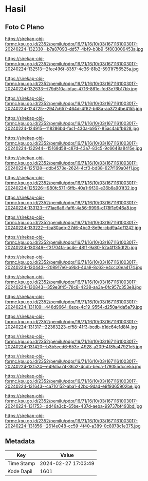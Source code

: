 # Hasil

## Foto C Plano

https://sirekap-obj-formc.kpu.go.id/2352/pemilu/pdpr/16/71/16/10/03/1671161003017-20240224-132330--b7a87093-dd57-4bf9-b3b9-5f803009453a.jpg

https://sirekap-obj-formc.kpu.go.id/2352/pemilu/pdpr/16/71/16/10/03/1671161003017-20240224-132513--2fee496f-8357-4c36-81b2-5931f756525a.jpg

https://sirekap-obj-formc.kpu.go.id/2352/pemilu/pdpr/16/71/16/10/03/1671161003017-20240224-132633--f79d510a-bfae-4716-861e-fdd3e76b17bb.jpg

https://sirekap-obj-formc.kpu.go.id/2352/pemilu/pdpr/16/71/16/10/03/1671161003017-20240224-124725--2947c657-464d-4f82-b68a-aa3724be4155.jpg

https://sirekap-obj-formc.kpu.go.id/2352/pemilu/pdpr/16/71/16/10/03/1671161003017-20240224-124915--118286bd-fac1-430a-b957-85ac4abfb628.jpg

https://sirekap-obj-formc.kpu.go.id/2352/pemilu/pdpr/16/71/16/10/03/1671161003017-20240224-132944--15168d58-c87d-43a7-83c5-9c6648a8415e.jpg

https://sirekap-obj-formc.kpu.go.id/2352/pemilu/pdpr/16/71/16/10/03/1671161003017-20240224-125128--ddb4573e-2624-4cf3-bd38-627f169a04f1.jpg

https://sirekap-obj-formc.kpu.go.id/2352/pemilu/pdpr/16/71/16/10/03/1671161003017-20240224-125226--980fc571-6ffb-40a1-9f30-e36b6a901f32.jpg

https://sirekap-obj-formc.kpu.go.id/2352/pemilu/pdpr/16/71/16/10/03/1671161003017-20240224-133123--f71ae6a6-faf6-4a56-9996-c178f1e946a8.jpg

https://sirekap-obj-formc.kpu.go.id/2352/pemilu/pdpr/16/71/16/10/03/1671161003017-20240224-133222--fca80aeb-27d6-4bc3-8e9e-cbd9a4df1242.jpg

https://sirekap-obj-formc.kpu.go.id/2352/pemilu/pdpr/16/71/16/10/03/1671161003017-20240224-130346--f3f704fa-ac4e-48f1-9a80-52a4f135df2b.jpg

https://sirekap-obj-formc.kpu.go.id/2352/pemilu/pdpr/16/71/16/10/03/1671161003017-20240224-130443--208917e6-a9bd-4da9-8c63-e4ccc6ea4174.jpg

https://sirekap-obj-formc.kpu.go.id/2352/pemilu/pdpr/16/71/16/10/03/1671161003017-20240224-130843--359e3f45-78c8-4238-aa3a-0fc957c353e8.jpg

https://sirekap-obj-formc.kpu.go.id/2352/pemilu/pdpr/16/71/16/10/03/1671161003017-20240224-131109--446d9664-6ece-4c19-9554-d250a4da5a79.jpg

https://sirekap-obj-formc.kpu.go.id/2352/pemilu/pdpr/16/71/16/10/03/1671161003017-20240224-131317--22363223-cf58-41f3-bcdb-b1dc64c1d8f4.jpg

https://sirekap-obj-formc.kpu.go.id/2352/pemilu/pdpr/16/71/16/10/03/1671161003017-20240224-131420--b3b5eed6-653e-4928-a209-4f85a47921e5.jpg

https://sirekap-obj-formc.kpu.go.id/2352/pemilu/pdpr/16/71/16/10/03/1671161003017-20240224-131524--e49d5a74-36a2-4cdb-beca-f79055dcce55.jpg

https://sirekap-obj-formc.kpu.go.id/2352/pemilu/pdpr/16/71/16/10/03/1671161003017-20240224-131643--ca710152-aba1-42bc-9dad-e9f9365902be.jpg

https://sirekap-obj-formc.kpu.go.id/2352/pemilu/pdpr/16/71/16/10/03/1671161003017-20240224-131753--dd46a3cb-65be-437d-aeba-99737bf493bd.jpg

https://sirekap-obj-formc.kpu.go.id/2352/pemilu/pdpr/16/71/16/10/03/1671161003017-20240224-131856--2614e048-cc59-4f40-a389-0c8978c1e375.jpg


## Metadata

| Key        | Value               |
| ---------- | ------------------- |
| Time Stamp | 2024-02-27 17:03:49 |
| Kode Dapil | 1601                |



